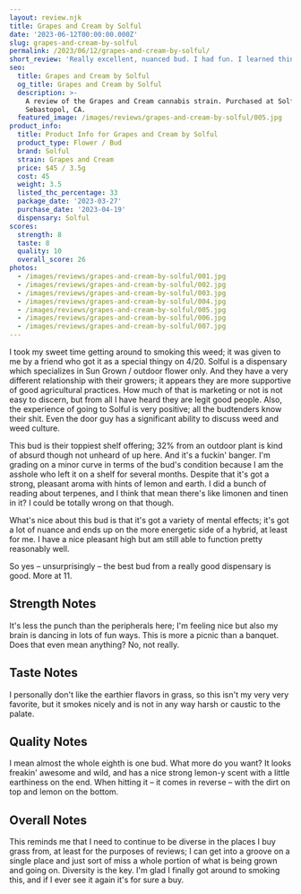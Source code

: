```yaml
---
layout: review.njk
title: Grapes and Cream by Solful
date: '2023-06-12T00:00:00.000Z'
slug: grapes-and-cream-by-solful
permalink: /2023/06/12/grapes-and-cream-by-solful/
short_review: 'Really excellent, nuanced bud. I had fun. I learned things.'
seo:
  title: Grapes and Cream by Solful
  og_title: Grapes and Cream by Solful
  description: >-
    A review of the Grapes and Cream cannabis strain. Purchased at Solful in
    Sebastopol, CA.
  featured_image: /images/reviews/grapes-and-cream-by-solful/005.jpg
product_info:
  title: Product Info for Grapes and Cream by Solful
  product_type: Flower / Bud
  brand: Solful
  strain: Grapes and Cream
  price: $45 / 3.5g
  cost: 45
  weight: 3.5
  listed_thc_percentage: 33
  package_date: '2023-03-27'
  purchase_date: '2023-04-19'
  dispensary: Solful
scores:
  strength: 8
  taste: 8
  quality: 10
  overall_score: 26
photos:
  - /images/reviews/grapes-and-cream-by-solful/001.jpg
  - /images/reviews/grapes-and-cream-by-solful/002.jpg
  - /images/reviews/grapes-and-cream-by-solful/003.jpg
  - /images/reviews/grapes-and-cream-by-solful/004.jpg
  - /images/reviews/grapes-and-cream-by-solful/005.jpg
  - /images/reviews/grapes-and-cream-by-solful/006.jpg
  - /images/reviews/grapes-and-cream-by-solful/007.jpg
---
```


I took my sweet time getting around to smoking this weed; it was given to me by a friend who got it as a special thingy on 4/20. Solful is a dispensary which specializes in Sun Grown / outdoor flower only. And they have a very different relationship with their growers; it appears they are more supportive of good agricultural practices. How much of that is marketing or not is not easy to discern, but from all I have heard they are legit good people. Also, the experience of going to Solful is very positive; all the budtenders know their shit. Even the door guy has a significant ability to discuss weed and weed culture.

This bud is their toppiest shelf offering; 32% from an outdoor plant is kind of absurd though not unheard of up here. And it's a fuckin' banger. I'm grading on a minor curve in terms of the bud's condition because I am the asshole who left it on a shelf for several months. Despite that it's got a strong, pleasant aroma with hints of lemon and earth. I did a bunch of reading about terpenes, and I think that mean there's like limonen and tinen in it? I could be totally wrong on that though.

What's nice about this bud is that it's got a variety of mental effects; it's got a lot of nuance and ends up on the more energetic side of a hybrid, at least for me. I have a nice pleasant high but am still able to function pretty reasonably well.

So yes – unsurprisingly – the best bud from a really good dispensary is good. More at 11.

## Strength Notes

It's less the punch than the peripherals here; I'm feeling nice but also my brain is dancing in lots of fun ways. This is more a picnic than a banquet. Does that even mean anything? No, not really.

## Taste Notes

I personally don't like the earthier flavors in grass, so this isn't my very very favorite, but it smokes nicely and is not in any way harsh or caustic to the palate.

## Quality Notes

I mean almost the whole eighth is one bud. What more do you want? It looks freakin' awesome and wild, and has a nice strong lemon-y scent with a little earthiness on the end. When hitting it – it comes in reverse – with the dirt on top and lemon on the bottom.

## Overall Notes

This reminds me that I need to continue to be diverse in the places I buy grass from, at least for the purposes of reviews; I can get into a groove on a single place and just sort of miss a whole portion of what is being grown and going on. Diversity is the key. I'm glad I finally got around to smoking this, and if I ever see it again it's for sure a buy.
